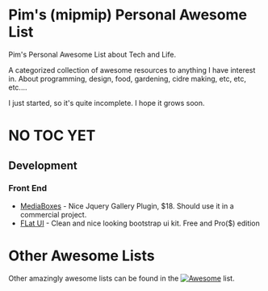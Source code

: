# Pim's (mipmip) Personal Awesome List

Pim's Personal Awesome List about Tech and Life.

A categorized collection of awesome resources to anything I have interest in.  About programming, design, food, gardening, cidre making,  etc, etc, etc....

I just started, so it's quite incomplete.  I hope it grows soon.

<!-- START doctoc generated TOC please keep comment here to allow auto update -->
<!-- DON'T EDIT THIS SECTION, INSTEAD RE-RUN doctoc TO UPDATE -->

# NO TOC YET

<!-- END doctoc generated TOC please keep comment here to allow auto update -->

## Development

### Front End
* [MediaBoxes](http://www.davidbo.dreamhosters.com/plugins/mediaBoxes/example/demo1.html) - Nice Jquery Gallery Plugin, $18. Should use it  in a commercial project.
* [FLat UI](http://designmodo.github.io/Flat-UI/) - Clean and nice looking bootstrap ui kit. Free and Pro($) edition

# Other Awesome Lists

Other amazingly awesome lists can be found in the [![Awesome](https://cdn.rawgit.com/sindresorhus/awesome/d7305f38d29fed78fa85652e3a63e154dd8e8829/media/badge.svg)](https://github.com/sindresorhus/awesome) list.
